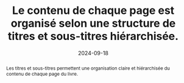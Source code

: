 ---
N: '227'
Rubrique: Structure et code
title: Le contenu de chaque page est organisé selon une structure de titres et sous-titres hiérarchisée.
detail: 
abstract: Les titres et sous-titres permettent une organisation claire et hiérarchisée du contenu de chaque page du livre.
categories: ["Structure et code"]
agrege: O4227-E072
opquast: '4 227'
indiceebook: '72'
description: "Règle n° 072"
before: "071"
weight: "072"
after: "073"
actif: '1'
layout: rules
date: 2024-09-18
tags: ["affichage", "Accessibilité", "Lisibilité"]
objectif: ["Faciliter la compréhension et la navigation du lecteur en présentant le contenu de manière structurée et logique"]
Meo: ["Utiliser des balises HTML `h1`, `h2`, `h3`, `h4`, `h5` et `h6`", "
Chaque page doit avoir au moins un `h1`", "
Maintenir une hierarchie cohérente&nbsp;: un titre de niveau `h2` ne doit pas être suivi d'un titre de niveau `h4`."]
Controle: ["Vérifier le code source de la page HTML de l'epub&nbsp;:<ul>
<li>Il faut que les titres et sous-titres soient dans une balise <h> de 1 à 6.</li>
<li>Il faut qu'il y ai au moins un `h1`.</li>
<li>Il faut que l'ordre des niveaux de titres soit hiérarchique et cohérente.</li>"]
epubcheck: false
ace: true
humancheck: true
ReadiumGoToolkit: 
Source: ["Opquast"]
Referentiel: [""]
steps: ["Fabrication"]
---